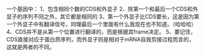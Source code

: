 

一个基因中：
1、包含相同个数的CDS和外显子
2、除第一个和最后一个CDS和外显子的序列不同之外，其它都是相同的
3、第一个外显子比CDS要长，这是因为第一个外显子中有翻译信号，同理最后一个里面有什么我现在也不知道。（哈哈哈）
4、CDS并不是从第一个位置进行翻译的，而是根据其frame决定。
5、要记住，CDS直接对应于蛋白质序列，而外显子则是相对于mRNA自我剪接过程而言的，这就是两者的不同。